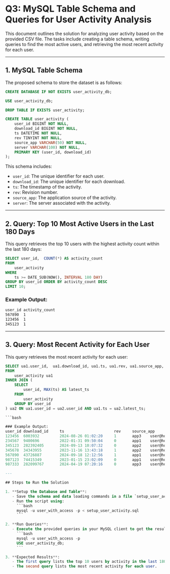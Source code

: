 # Q3: MySQL Table Schema and Queries for User Activity Analysis

This document outlines the solution for analyzing user activity based on the provided CSV file. The tasks include creating a table schema, writing queries to find the most active users, and retrieving the most recent activity for each user.

---


## 1. MySQL Table Schema

The proposed schema to store the dataset is as follows:

```sql
CREATE DATABASE IF NOT EXISTS user_activity_db;

USE user_activity_db;

DROP TABLE IF EXISTS user_activity;

CREATE TABLE user_activity (
    user_id BIGINT NOT NULL,
    download_id BIGINT NOT NULL,
    ts DATETIME NOT NULL,
    rev TINYINT NOT NULL,
    source_app VARCHAR(50) NOT NULL,
    server VARCHAR(100) NOT NULL,
    PRIMARY KEY (user_id, download_id) 
);
```

This schema includes:
- `user_id`: The unique identifier for each user.
- `download_id`: The unique identifier for each download.
- `ts`: The timestamp of the activity.
- `rev`: Revision number.
- `source_app`: The application source of the activity.
- `server`: The server associated with the activity.

---

## 2. Query: Top 10 Most Active Users in the Last 180 Days

This query retrieves the top 10 users with the highest activity count within the last 180 days:

```sql
SELECT user_id,  COUNT(*) AS activity_count
FROM 
    user_activity
WHERE 
    ts >= DATE_SUB(NOW(), INTERVAL 180 DAY)
GROUP BY user_id ORDER BY activity_count DESC
LIMIT 10;
```

### Example Output:
```bash
user_id activity_count
567890  1
123456  1
345123  1
```

---

## 3. Query: Most Recent Activity for Each User

This query retrieves the most recent activity for each user:

```sql
SELECT ua1.user_id,  ua1.download_id, ua1.ts, ua1.rev, ua1.source_app, ua1.server
FROM 
    user_activity ua1
INNER JOIN (
    SELECT 
        user_id, MAX(ts) AS latest_ts
    FROM 
        user_activity
    GROUP BY user_id
) ua2 ON ua1.user_id = ua2.user_id AND ua1.ts = ua2.latest_ts;

```bash

### Example Output:
user_id download_id     ts                      rev     source_app      server
123456  6003932         2024-08-26 01:02:20     1       app3    user@host1
234567  9400696         2022-01-31 09:50:04     0       app1    user@host1
345123  282392405       2024-09-13 10:07:32     0       app2    user@host1
345678  34343955        2023-11-16 13:43:18     1       app2    user@host2
567890  43726887        2024-09-18 12:12:56     1       app1    user@host1
987123  74415349        2023-01-15 23:02:09     0       app1    user@host3
987333  282099767       2024-04-19 07:20:16     0       app3    user@host2

---

## Steps to Run the Solution

1. **Setup the Database and Table**:
   - Save the schema and data loading commands in a file `setup_user_activity.sql`.
   - Run the script using:
     ```bash
     mysql -u user_with_access -p < setup_user_activity.sql
     ```

2. **Run Queries**:
   - Execute the provided queries in your MySQL client to get the results:
     ```bash
     mysql -u user_with_access -p
     USE user_activity_db;
     ```

3. **Expected Results**:
   - The first query lists the top 10 users by activity in the last 180 days.
   - The second query lists the most recent activity for each user.

